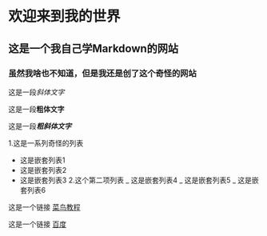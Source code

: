 # 欢迎来到我的世界
## 这是一个我自己学Markdown的网站
### 虽然我啥也不知道，但是我还是创了这个奇怪的网站
这是一段*斜体文字*

这是一段**粗体文字**

这是一段***粗斜体文字***

1.这是一系列奇怪的列表
  + 这是嵌套列表1
  + 这是嵌套列表2
  + 这是嵌套列表3
2.这个第二项列表
  _ 这是嵌套列表4
  _ 这是嵌套列表5
  _ 这是嵌套列表6

这是一个链接 [菜鸟教程](https://www.runoob.com)

这是一个链接 [百度](https://www.baidu.com)
